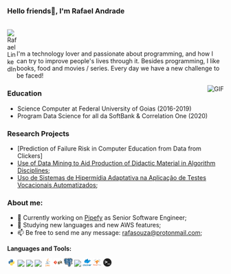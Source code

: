### Hello friends👋, I'm Rafael Andrade

<br/>

<a href="https://www.linkedin.com/in/rafaelsandrade/">
  <img align="left" alt="Rafael LinkedIn" width="22px" src="https://cdn.jsdelivr.net/npm/simple-icons@v3/icons/linkedin.svg" />
</a>

<br/>
<br/>

I'm a technology lover and passionate about programming, and how I can try to improve people's lives through it. Besides programming, I like books, food and movies / series. Every day we have a new challenge to be faced!

  <img align="right" alt="GIF" src="https://media.giphy.com/media/1XCcD9VLQZ2Io/giphy.gif" />
  
### Education

- Science Computer at Federal University of Goias (2016-2019)
- Program Data Science for all da SoftBank & Correlation One (2020)

### Research Projects

- [Prediction of Failure Risk in Computer Education from Data from Clickers]
- [Use of Data Mining to Aid Production of Didactic Material in Algorithm Disciplines](https://sol.sbc.org.br/index.php/wei/article/view/6641);
- [Uso de Sistemas de Hipermídia Adaptativa na Aplicação de Testes Vocacionais Automatizados](https://www.researchgate.net/publication/321390173_Uso_de_Sistemas_de_Hipermidia_Adaptativa_na_Aplicacao_de_Testes_Vocacionais_Automatizados);
  
### About me:

- 🔭 Currently working on [Pipefy](https://www.pipefy.com/) as Senior Software Engineer;
- 🌱 Studying new languages and new AWS features;
- 📫 Be free to send me any message: rafasouza@protonmail.com;

**Languages and Tools:**  

<code><img height="20" src="https://raw.githubusercontent.com/github/explore/80688e429a7d4ef2fca1e82350fe8e3517d3494d/topics/python/python.png"></code>
<code><img height="20" src="https://cdn-icons-png.flaticon.com/512/919/919825.png"></code>
<code><img height="20" src="https://cdn-icons-png.flaticon.com/512/919/919832.png"></code>
<code><img height="20" src="https://a0.awsstatic.com/libra-css/images/logos/aws_logo_smile_1200x630.png"></code>
<code><img height="20" src="https://raw.githubusercontent.com/github/explore/80688e429a7d4ef2fca1e82350fe8e3517d3494d/topics/java/java.png"></code>
<code><img height="20" src="https://raw.githubusercontent.com/github/explore/80688e429a7d4ef2fca1e82350fe8e3517d3494d/topics/git/git.png"></code>
<code><img height="20" src="https://raw.githubusercontent.com/github/explore/80688e429a7d4ef2fca1e82350fe8e3517d3494d/topics/postgresql/postgresql.png"></code>
<code><img height="20" src="https://www.pngitem.com/pimgs/m/385-3850320_png-transparent-mongodb-icon-mongodb-logo-png-download.png"></code>
<code><img height="20" src="https://raw.githubusercontent.com/github/explore/80688e429a7d4ef2fca1e82350fe8e3517d3494d/topics/docker/docker.png"></code>
<code><img height="20" src="https://raw.githubusercontent.com/github/explore/80688e429a7d4ef2fca1e82350fe8e3517d3494d/topics/tensorflow/tensorflow.png"></code>
<code><img height="20" src="https://raw.githubusercontent.com/github/explore/80688e429a7d4ef2fca1e82350fe8e3517d3494d/topics/terminal/terminal.png"></code>



